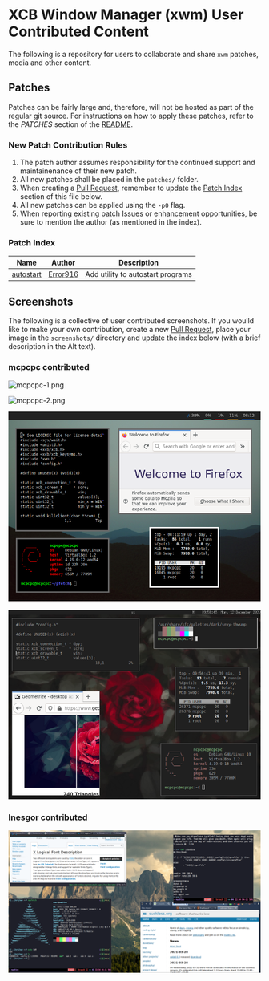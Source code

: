 # XCB Window Manager (xwm) User Contributed Content

The following is a repository for users to collaborate and share `xwm` patches, media and other content.

## Patches

Patches can be fairly large and, therefore, will not be hosted as part of the regular git source.  For instructions on how to apply these patches, refer to the *PATCHES* section of the [README](https://raw.githubusercontent.com/mcpcpc/xwm/main/README).

### New Patch Contribution Rules

1.   The patch author assumes responsibility for the continued support and maintainenance of their new patch.
2.   All new patches shall be placed in the `patches/` folder.
3.   When creating a [Pull Request](https://github.com/mcpcpc/xwm-patches/pulls), remember to update the [Patch Index](#patch-index) section of this file below.
4.   All new patches can be applied using the `-p0` flag.
5.   When reporting existing patch [Issues](https://github.com/mcpcpc/xwm-patches/issues) or enhancement opportunities, be sure to mention the author (as mentioned in the index).

### Patch Index

| Name                                | Author                                  | Description                                               |
| -                                   | -                                       | -                                                         |
| [autostart](patches/autostart.diff) | [Error916](https://github.com/Error916) | Add utility to autostart programs                         |

## Screenshots

The following is a collective of user contributed screenshots.  If you woulld like to make your own contribution, create a new [Pull Request](https://github.com/mcpcpc/xwm-patches/pulls), place your image in the `screenshots/` directory and update the index below (with a brief description in the Alt text).

### mcpcpc contributed

![mcpcpc-1.png](screenshots/mcpcpc-1.png "I am not a `ricer`, but this was my very first screenshot taken using `xwm`")

![mcpcpc-2.png](screenshots/mcpcpc-2.png "grey or gray?")

![mcpcpc-3.png](screenshots/mcpcpc-3.png "xwm with polybar")

![mcpcpc-4.png](screenshots/mcpcpc-4.png "xwm with lemonbar")

### Inesgor contributed

![mcpcpc-5.png](screenshots/mcpcpc-5.png "Inesgor contributed")
